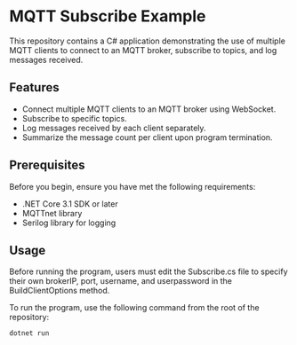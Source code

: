 # MQTT Subscribe Example

This repository contains a C# application demonstrating the use of multiple MQTT clients to connect to an MQTT broker, subscribe to topics, and log messages received.

## Features

- Connect multiple MQTT clients to an MQTT broker using WebSocket.
- Subscribe to specific topics.
- Log messages received by each client separately.
- Summarize the message count per client upon program termination.

## Prerequisites

Before you begin, ensure you have met the following requirements:
- .NET Core 3.1 SDK or later
- MQTTnet library
- Serilog library for logging

## Usage
Before running the program, users must edit the Subscribe.cs file to specify their own brokerIP, port, username, and userpassword in the BuildClientOptions method.

To run the program, use the following command from the root of the repository:

```bash
dotnet run
```
